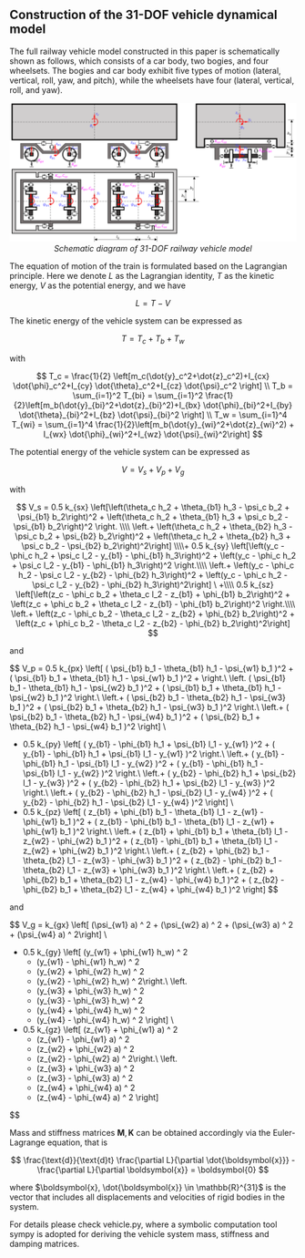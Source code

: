 ## Construction of the 31-DOF vehicle dynamical model

The full railway vehicle model constructed in this paper is schematically shown as follows, which consists of a car body, two bogies, and four wheelsets. The bogies and car body exhibit five types of motion (lateral, vertical, roll, yaw, and pitch), while the wheelsets have four (lateral, vertical, roll, and yaw).

<p align="center">
	<img src="Images/F_vehicle.png" width=600 alt>
      <em>Schematic diagram of 31-DOF railway vehicle model</em>
</p>

The equation of motion of the train is formulated based on the Lagrangian principle. Here we denote $L$ as the Lagrangian identity, $T$ as the kinetic energy, $V$ as the potential energy, and we have

$$
L=T-V
$$

The kinetic energy of the vehicle system can be expressed as

$$
T = T_c + T_b +T_w
$$

with

$$
T_c = \frac{1}{2} \left[m_c(\dot{y}_c^2+\dot{z}_c^2)+I_{cx} \dot{\phi}_c^2+I_{cy} \dot{\theta}_c^2+I_{cz} \dot{\psi}_c^2 \right] \\
T_b = \sum_{i=1}^2 T_{bi} = \sum_{i=1}^2 \frac{1}{2}\left[m_b(\dot{y}_{bi}^2+\dot{z}_{bi}^2)+I_{bx} \dot{\phi}_{bi}^2+I_{by} \dot{\theta}_{bi}^2+I_{bz} \dot{\psi}_{bi}^2 \right] \\
T_w = \sum_{i=1}^4 T_{wi} = \sum_{i=1}^4 \frac{1}{2}\left[m_b(\dot{y}_{wi}^2+\dot{z}_{wi}^2)  + I_{wx} \dot{\phi}_{wi}^2+I_{wz} \dot{\psi}_{wi}^2\right]
$$

The potential energy of the vehicle system can be expressed as

$$
V = V_s + V_p + V_g
$$

with

$$
V_s = 0.5 k_{sx} \left[\left(\theta_c h_2 + \theta_{b1} h_3 - \psi_c b_2 + \psi_{b1} b_2\right)^2 + \left(\theta_c h_2 + \theta_{b1} h_3 + \psi_c b_2 - \psi_{b1} b_2\right)^2 \right. \\\\
\left.+ \left(\theta_c h_2 + \theta_{b2} h_3 - \psi_c b_2 + \psi_{b2} b_2\right)^2 + \left(\theta_c h_2 + \theta_{b2} h_3 + \psi_c b_2 - \psi_{b2} b_2\right)^2\right] \\\\+ 0.5 k_{sy} \left[\left(y_c - \phi_c h_2 + \psi_c l_2 - y_{b1} - \phi_{b1} h_3\right)^2 + \left(y_c - \phi_c h_2 + \psi_c l_2 - y_{b1} - \phi_{b1} h_3\right)^2 \right.\\\\
\left.+ \left(y_c - \phi_c h_2 - \psi_c l_2 - y_{b2} - \phi_{b2} h_3\right)^2 + \left(y_c - \phi_c h_2 - \psi_c l_2 - y_{b2} - \phi_{b2} h_3\right)^2\right] \ +\\\\ 0.5 k_{sz} \left[\left(z_c - \phi_c b_2 + \theta_c l_2 - z_{b1} + \phi_{b1} b_2\right)^2 + \left(z_c + \phi_c b_2 + \theta_c l_2 - z_{b1} - \phi_{b1} b_2\right)^2 \right.\\\\
\left.+ \left(z_c - \phi_c b_2 - \theta_c l_2 - z_{b2} + \phi_{b2} b_2\right)^2 + \left(z_c + \phi_c b_2 - \theta_c l_2 - z_{b2} - \phi_{b2} b_2\right)^2\right]
$$

and

$$
V_p = 0.5 k_{px} \left[ ( \psi_{b1} b_1 - \theta_{b1} h_1 - \psi_{w1} b_1 )^2 + ( \psi_{b1} b_1 + \theta_{b1} h_1 - \psi_{w1} b_1 )^2 + \right.\\
\left. ( \psi_{b1} b_1 - \theta_{b1} h_1 - \psi_{w2} b_1 )^2 + ( \psi_{b1} b_1 + \theta_{b1} h_1 - \psi_{w2} b_1 )^2 \right.\\
\left.+ ( \psi_{b2} b_1 - \theta_{b2} h_1 - \psi_{w3} b_1 )^2 + ( \psi_{b2} b_1 + \theta_{b2} h_1 - \psi_{w3} b_1 )^2 \right.\\
\left.+ ( \psi_{b2} b_1 - \theta_{b2} h_1 - \psi_{w4} b_1 )^2 + ( \psi_{b2} b_1 + \theta_{b2} h_1 - \psi_{w4} b_1 )^2 \right] \\
+ 0.5 k_{py} \left[ ( y_{b1} - \phi_{b1} h_1 + \psi_{b1} l_1 - y_{w1} )^2 + ( y_{b1} - \phi_{b1} h_1 + \psi_{b1} l_1 - y_{w1} )^2 \right.\\
\left.+ ( y_{b1} - \phi_{b1} h_1 - \psi_{b1} l_1 - y_{w2} )^2 + ( y_{b1} - \phi_{b1} h_1 - \psi_{b1} l_1 - y_{w2} )^2 \right.\\
\left.+ ( y_{b2} - \phi_{b2} h_1 + \psi_{b2} l_1 - y_{w3} )^2 + ( y_{b2} - \phi_{b2} h_1 + \psi_{b2} l_1 - y_{w3} )^2 \right.\\
\left.+ ( y_{b2} - \phi_{b2} h_1 - \psi_{b2} l_1 - y_{w4} )^2 + ( y_{b2} - \phi_{b2} h_1 - \psi_{b2} l_1 - y_{w4} )^2 \right] \\
+ 0.5 k_{pz} \left[ ( z_{b1} + \phi_{b1} b_1 - \theta_{b1} l_1 - z_{w1} - \phi_{w1} b_1 )^2 + ( z_{b1} - \phi_{b1} b_1 - \theta_{b1} l_1 - z_{w1} + \phi_{w1} b_1 )^2 \right.\\
\left.+ ( z_{b1} + \phi_{b1} b_1 + \theta_{b1} l_1 - z_{w2} - \phi_{w2} b_1 )^2 + ( z_{b1} - \phi_{b1} b_1 + \theta_{b1} l_1 - z_{w2} + \phi_{w2} b_1 )^2 \right.\\
\left.+ ( z_{b2} + \phi_{b2} b_1 - \theta_{b2} l_1 - z_{w3} - \phi_{w3} b_1 )^2 + ( z_{b2} - \phi_{b2} b_1 - \theta_{b2} l_1 - z_{w3} + \phi_{w3} b_1 )^2 \right.\\
\left.+ ( z_{b2} + \phi_{b2} b_1 + \theta_{b2} l_1 - z_{w4} - \phi_{w4} b_1 )^2 + ( z_{b2} - \phi_{b2} b_1 + \theta_{b2} l_1 - z_{w4} + \phi_{w4} b_1 )^2 \right]
$$

and

$$
V_g =
    k_{gx}  \left[
        (\psi_{w1}  a) ^ 2 + (\psi_{w2}  a) ^ 2 + (\psi_{w3}  a) ^ 2 + (\psi_{w4}  a) ^ 2\right] \\
  + 0.5  k_{gy}  \left[
        (y_{w1} + \phi_{w1}  h_w) ^ 2
      + (y_{w1} - \phi_{w1}  h_w) ^ 2
      + (y_{w2} + \phi_{w2}  h_w) ^ 2
      + (y_{w2} - \phi_{w2}  h_w) ^ 2\right.\\
\left.
      + (y_{w3} + \phi_{w3}  h_w) ^ 2
      + (y_{w3} - \phi_{w3}  h_w) ^ 2
      + (y_{w4} + \phi_{w4}  h_w) ^ 2
      + (y_{w4} - \phi_{w4}  h_w) ^ 2
    \right] \\
  + 0.5  k_{gz}  \left[
        (z_{w1} + \phi_{w1}  a) ^ 2
      + (z_{w1} - \phi_{w1}  a) ^ 2
      + (z_{w2} + \phi_{w2}  a) ^ 2
      + (z_{w2} - \phi_{w2}  a) ^ 2\right.\\
\left.
      + (z_{w3} + \phi_{w3}  a) ^ 2
      + (z_{w3} - \phi_{w3}  a) ^ 2
      + (z_{w4} + \phi_{w4}  a) ^ 2
      + (z_{w4} - \phi_{w4}  a) ^ 2
    \right]


$$

Mass and stiffness matrices $\mathbf{M}, \mathbf{K}$ can be obtained accordingly via the Euler-Lagrange equation, that is

$$
\frac{\text{d}}{\text{d}t} \frac{\partial L}{\partial \dot{\boldsymbol{x}}} - \frac{\partial L}{\partial \boldsymbol{x}} = \boldsymbol{0}
$$

where $\boldsymbol{x}, \dot{\boldsymbol{x}} \in \mathbb{R}^{31}$ is the vector that includes all displacements and velocities of rigid bodies in the system.

For details please check vehicle.py, where a symbolic computation tool sympy is adopted for deriving the vehicle system mass, stiffness and damping matrices.
